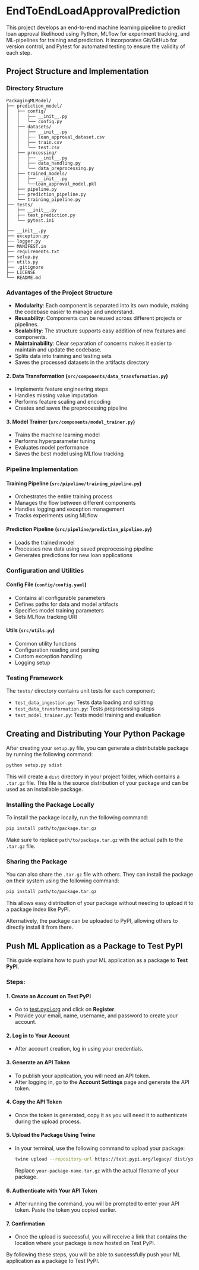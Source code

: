 # EndToEndLoadApprovalPrediction
This project develops an end-to-end machine learning pipeline to predict loan approval likelihood using Python, MLflow for experiment tracking, and ML-pipelines for training and prediction. It incorporates Git/GitHub for version control, and Pytest for automated testing to ensure the validity of each step.

## Project Structure and Implementation

### Directory Structure
```
PackagingMLModel/
├── prediction_model/
│   ├── config/
│   │   ├── __init__.py
│   │   └── config.py
│   ├── datasets/
│   │   ├── __init__.py
│   │   ├── loan_approval_dataset.csv
│   │   ├── train.csv
│   │   └── test.csv
│   ├── processing/
│   │   ├── __init__.py
│   │   ├── data_handling.py
│   │   └── data_preprocessing.py
│   ├── trained_models/
│   │   ├── __init__.py
│   │   └──loan_approval_model.pkl
│   ├── pipeline.py
│   ├── prediction_pipeline.py
│   └── training_pipeline.py
├── tests/
│   ├── __init__.py
│   ├── test_prediction.py
│   └── pytest.ini
│
├── __init__.py
├── exception.py
├── logger.py
├── MANIFEST.in
├── requirements.txt
├── setup.py
├── utils.py
├── .gitignore
├── LICENSE
└── README.md
```

### Advantages of the Project Structure
- **Modularity**: Each component is separated into its own module, making the codebase easier to manage and understand.
- **Reusability**: Components can be reused across different projects or pipelines.
- **Scalability**: The structure supports easy addition of new features and components.
- **Maintainability**: Clear separation of concerns makes it easier to maintain and update the codebase.
- Splits data into training and testing sets
- Saves the processed datasets in the artifacts directory

#### 2. Data Transformation (`src/components/data_transformation.py`)
- Implements feature engineering steps
- Handles missing value imputation
- Performs feature scaling and encoding
- Creates and saves the preprocessing pipeline

#### 3. Model Trainer (`src/components/model_trainer.py`)
- Trains the machine learning model
- Performs hyperparameter tuning
- Evaluates model performance
- Saves the best model using MLflow tracking

### Pipeline Implementation

#### Training Pipeline (`src/pipeline/training_pipeline.py`)
- Orchestrates the entire training process
- Manages the flow between different components
- Handles logging and exception management
- Tracks experiments using MLflow

#### Prediction Pipeline (`src/pipeline/prediction_pipeline.py`)
- Loads the trained model
- Processes new data using saved preprocessing pipeline
- Generates predictions for new loan applications

### Configuration and Utilities

#### Config File (`config/config.yaml`)
- Contains all configurable parameters
- Defines paths for data and model artifacts
- Specifies model training parameters
- Sets MLflow tracking URI

#### Utils (`src/utils.py`)
- Common utility functions
- Configuration reading and parsing
- Custom exception handling
- Logging setup

### Testing Framework

The `tests/` directory contains unit tests for each component:
- `test_data_ingestion.py`: Tests data loading and splitting
- `test_data_transformation.py`: Tests preprocessing steps
- `test_model_trainer.py`: Tests model training and evaluation

## Creating and Distributing Your Python Package

After creating your `setup.py` file, you can generate a distributable package by running the following command:

```bash
python setup.py sdist
```

This will create a `dist` directory in your project folder, which contains a `.tar.gz` file. This file is the source distribution of your package and can be used as an installable package.

### Installing the Package Locally

To install the package locally, run the following command:

```bash
pip install path/to/package.tar.gz
```

Make sure to replace `path/to/package.tar.gz` with the actual path to the `.tar.gz` file.

### Sharing the Package

You can also share the `.tar.gz` file with others. They can install the package on their system using the following command:

```bash
pip install path/to/package.tar.gz
```

This allows easy distribution of your package without needing to upload it to a package index like PyPI.

Alternatively, the package can be uploaded to PyPI, allowing others to directly install it from there.

## Push ML Application as a Package to Test PyPI

This guide explains how to push your ML application as a package to **Test PyPI**.

### Steps:

#### 1. Create an Account on Test PyPI
- Go to [test.pypi.org](https://test.pypi.org/) and click on **Register**.
- Provide your email, name, username, and password to create your account.

#### 2. Log in to Your Account
- After account creation, log in using your credentials.

#### 3. Generate an API Token
- To publish your application, you will need an API token.
- After logging in, go to the **Account Settings** page and generate the API token.

#### 4. Copy the API Token
- Once the token is generated, copy it as you will need it to authenticate during the upload process.

#### 5. Upload the Package Using Twine
- In your terminal, use the following command to upload your package:
  ```bash
  twine upload --repository-url https://test.pypi.org/legacy/ dist/your-package-name.tar.gz
  ```
  Replace `your-package-name.tar.gz` with the actual filename of your package.

#### 6. Authenticate with Your API Token
- After running the command, you will be prompted to enter your API token. Paste the token you copied earlier.

#### 7. Confirmation
- Once the upload is successful, you will receive a link that contains the location where your package is now hosted on Test PyPI.

By following these steps, you will be able to successfully push your ML application as a package to Test PyPI.